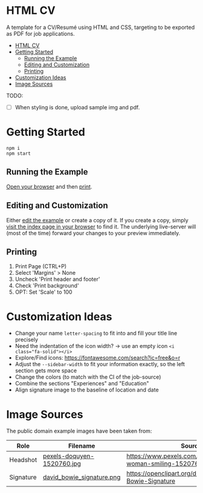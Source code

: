 # HTML CV

A template for a CV/Resumé using HTML and CSS, targeting to be exported as PDF for job applications.

- [HTML CV](#html-cv)
- [Getting Started](#getting-started)
  - [Running the Example](#running-the-example)
  - [Editing and Customization](#editing-and-customization)
  - [Printing](#printing)
- [Customization Ideas](#customization-ideas)
- [Image Sources](#image-sources)

TODO:

- [ ] When styling is done, upload sample img and pdf.

# Getting Started

    npm i
    npm start

## Running the Example

[Open your browser](http://127.0.0.1:8080/example)
and then [print](#printing).

## Editing and Customization

Either [edit the example](./example) or create a copy of it.
If you create a copy, simply [visit the index page in your browser](http://127.0.0.1:8080) to find it.
The underlying live-server will (most of the time) forward your changes to your preview immediately.

## Printing

1. Print Page (CTRL+P)
2. Select 'Margins' > None
3. Uncheck 'Print header and footer'
4. Check 'Print background'
5. OPT: Set 'Scale' to 100

# Customization Ideas

* Change your name `letter-spacing` to fit into and fill your title line precisely
* Need the indentation of the icon width? -> use an empty icon `<i class="fa-solid"></i>`
* Explore/Find icons: https://fontawesome.com/search?ic=free&o=r
* Adjust the `--sidebar-width` to fit your information exactly, so the left section gets more space
* Change the colors (to match with the CI of the job-source)
* Combine the sections "Experiences" and "Education"
* Align signature image to the baseline of location and date

# Image Sources

The public domain example images have been taken from:

Role | Filename | Source
--- | --- | ---
Headshot | [pexels-doquyen-1520760.jpg](./img/pexels-doquyen-1520760.jpg) | https://www.pexels.com/photo/photo-of-a-woman-smiling-1520760/
Signature | [david_bowie_signature.png](./img/david_bowie_signature.png) | https://openclipart.org/detail/236937/David-Bowie-Signature
